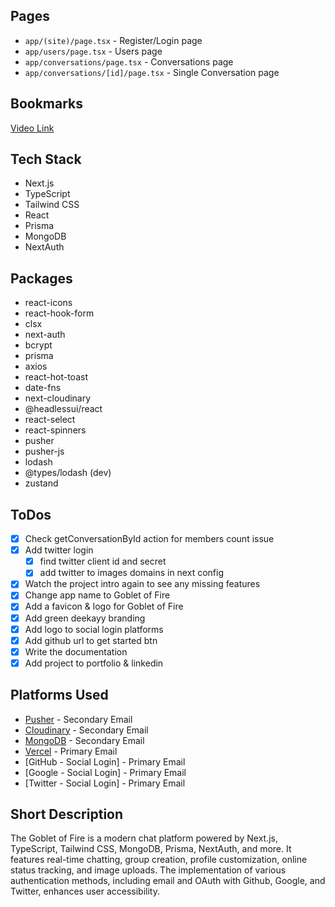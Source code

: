 ## Pages

- `app/(site)/page.tsx` - Register/Login page
- `app/users/page.tsx` - Users page
- `app/conversations/page.tsx` - Conversations page
- `app/conversations/[id]/page.tsx` - Single Conversation page

## Bookmarks

[Video Link](https://youtu.be/PGPGcKBpAk8)

## Tech Stack

- Next.js
- TypeScript
- Tailwind CSS
- React
- Prisma
- MongoDB
- NextAuth

## Packages

- react-icons
- react-hook-form
- clsx
- next-auth
- bcrypt
- prisma
- axios
- react-hot-toast
- date-fns
- next-cloudinary
- @headlessui/react
- react-select
- react-spinners
- pusher
- pusher-js
- lodash
- @types/lodash (dev)
- zustand

## ToDos

- [x] Check getConversationById action for members count issue
- [x] Add twitter login
  - [x] find twitter client id and secret
  - [x] add twitter to images domains in next config
- [x] Watch the project intro again to see any missing features
- [x] Change app name to Goblet of Fire
- [x] Add a favicon & logo for Goblet of Fire
- [x] Add green deekayy branding
- [x] Add logo to social login platforms
- [x] Add github url to get started btn
- [x] Write the documentation
- [x] Add project to portfolio & linkedin

## Platforms Used

- [Pusher](https://pusher.com/) - Secondary Email
- [Cloudinary](https://cloudinary.com/) - Secondary Email
- [MongoDB](https://www.mongodb.com/) - Secondary Email
- [Vercel](https://vercel.com/) - Primary Email
- [GitHub - Social Login] - Primary Email
- [Google - Social Login] - Primary Email
- [Twitter - Social Login] - Primary Email

## Short Description

The Goblet of Fire is a modern chat platform powered by Next.js, TypeScript, Tailwind CSS, MongoDB, Prisma, NextAuth, and more. It features real-time chatting, group creation, profile customization, online status tracking, and image uploads. The implementation of various authentication methods, including email and OAuth with Github, Google, and Twitter, enhances user accessibility.
